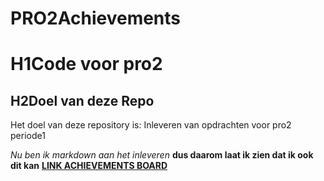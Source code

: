 # PRO2Achievements
# H1Code voor pro2

## H2Doel van deze Repo
Het doel van deze repository is: Inleveren van opdrachten voor pro2 periode1

*Nu ben ik markdown aan het inleveren*
__dus daarom laat ik zien dat ik ook dit kan__
[**LINK ACHIEVEMENTS BOARD**](https://trello.com/b/LZ992mCx/pro2-achievements-mg1b)

